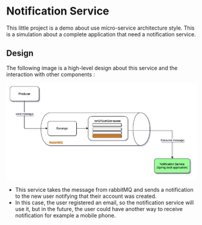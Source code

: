 # Notification Service

This little project is a demo about use micro-service architecture 
style. This is a simulation about a complete application that need a 
notification service.

## Design

The following image is a high-level design about this service and the interaction with other components :

![notification service](https://github.com/jparanda/microservices/blob/master/images/notification_service.jpg?raw=true)

* This service takes the message from rabbitMQ and sends a notification to the new user notifying that their account 
was created. 
* In this case, the user registered an email, so the notification service will use it, but in the future, 
the user could have another way to receive notification for example a mobile phone. 